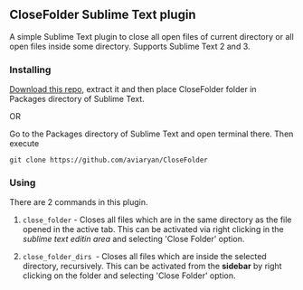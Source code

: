 ## CloseFolder Sublime Text plugin

A simple Sublime Text plugin to close all open files of current directory or all open files inside some directory. Supports Sublime Text 2 and 3.


### Installing

[Download this repo](https://github.com/aviaryan/CloseFolder/archive/master.zip), extract it and then place CloseFolder folder in Packages directory of Sublime Text.

OR

Go to the Packages directory of Sublime Text and open terminal there. Then execute
```
git clone https://github.com/aviaryan/CloseFolder
```


### Using

There are 2 commands in this plugin.

1. `close_folder` - Closes all files which are in the same directory as the file opened in the active tab. This can be activated via right clicking in the *sublime text editin area* and selecting 'Close Folder' option.

2. `close_folder_dirs `- Closes all files which are inside the selected directory, recursively. This can be activated from the **sidebar** by right clicking on the folder and selecting 'Close Folder' option.

